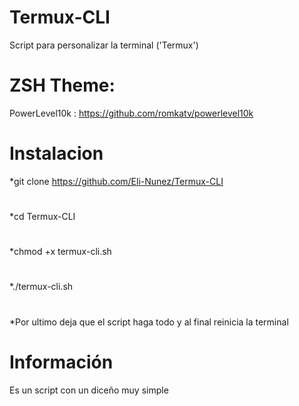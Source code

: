 # Termux-CLI
Script para personalizar la terminal ('Termux')

# ZSH Theme:
PowerLevel10k : https://github.com/romkatv/powerlevel10k

# Instalacion
*git clone https://github.com/Eli-Nunez/Termux-CLI
#
*cd Termux-CLI
#
*chmod +x termux-cli.sh
#
*./termux-cli.sh
#
*Por ultimo deja que el script haga todo y al final reinicia la terminal

# Información
Es un script con un diceño muy simple
